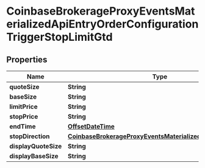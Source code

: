 
# CoinbaseBrokerageProxyEventsMaterializedApiEntryOrderConfigurationTriggerStopLimitGtd

## Properties
Name | Type | Description | Notes
------------ | ------------- | ------------- | -------------
**quoteSize** | **String** |  |  [optional]
**baseSize** | **String** |  |  [optional]
**limitPrice** | **String** |  |  [optional]
**stopPrice** | **String** |  |  [optional]
**endTime** | [**OffsetDateTime**](OffsetDateTime.md) |  |  [optional]
**stopDirection** | [**CoinbaseBrokerageProxyEventsMaterializedApiStopDirection**](CoinbaseBrokerageProxyEventsMaterializedApiStopDirection.md) |  |  [optional]
**displayQuoteSize** | **String** |  |  [optional]
**displayBaseSize** | **String** |  |  [optional]



